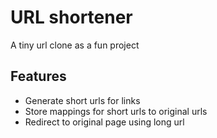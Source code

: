 # URL shortener

A tiny url clone as a fun project

## Features
* Generate short urls for links
* Store mappings for short urls to original urls
* Redirect to original page using long url
